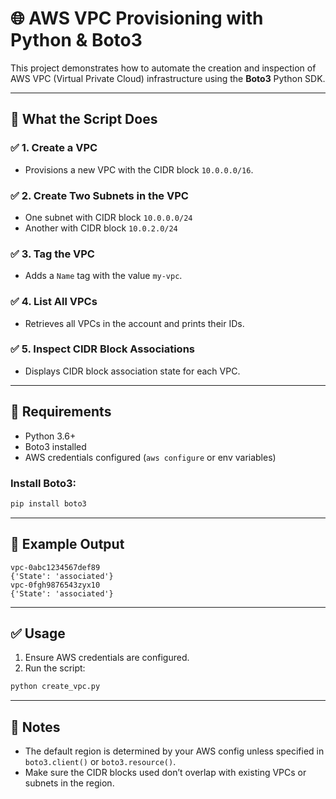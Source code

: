 # 🌐 AWS VPC Provisioning with Python & Boto3

This project demonstrates how to automate the creation and inspection of AWS VPC (Virtual Private Cloud) infrastructure using the **Boto3** Python SDK.

---

## 🚀 What the Script Does

### ✅ 1. Create a VPC
- Provisions a new VPC with the CIDR block `10.0.0.0/16`.

### ✅ 2. Create Two Subnets in the VPC
- One subnet with CIDR block `10.0.0.0/24`
- Another with CIDR block `10.0.2.0/24`

### ✅ 3. Tag the VPC
- Adds a `Name` tag with the value `my-vpc`.

### ✅ 4. List All VPCs
- Retrieves all VPCs in the account and prints their IDs.

### ✅ 5. Inspect CIDR Block Associations
- Displays CIDR block association state for each VPC.

---

## 🧰 Requirements

- Python 3.6+
- Boto3 installed
- AWS credentials configured (`aws configure` or env variables)

### Install Boto3:
```bash
pip install boto3
```

---

## 🧪 Example Output

```
vpc-0abc1234567def89
{'State': 'associated'}
vpc-0fgh9876543zyx10
{'State': 'associated'}
```

---

## ✅ Usage

1. Ensure AWS credentials are configured.
2. Run the script:

```bash
python create_vpc.py
```

---

## 📌 Notes

- The default region is determined by your AWS config unless specified in `boto3.client()` or `boto3.resource()`.
- Make sure the CIDR blocks used don’t overlap with existing VPCs or subnets in the region.